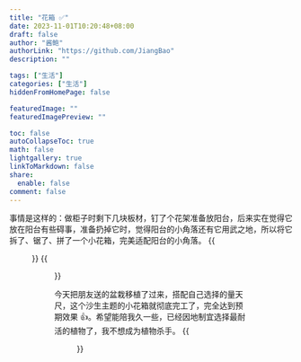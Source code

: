 ```yaml
---
title: "花箱 ✅"
date: 2023-11-01T10:20:48+08:00
draft: false
author: "酱鲍"
authorLink: "https://github.com/JiangBao"
description: ""

tags: ["生活"]
categories: ["生活"]
hiddenFromHomePage: false

featuredImage: ""
featuredImagePreview: ""

toc: false
autoCollapseToc: true
math: false
lightgallery: true
linkToMarkdown: false
share:
  enable: false
comment: false
---
```


<!--more-->
事情是这样的：做柜子时剩下几块板材，钉了个花架准备放阳台，后来实在觉得它放在阳台有些碍事，准备扔掉它时，觉得阳台的小角落还有它用武之地，所以将它拆了、锯了、拼了一个小花箱，完美适配阳台的小角落。
{{<figure src="https://jiangbao-1258001083.cos.ap-shanghai.myqcloud.com/huaxiang01.jpg" width="500" title="改造前后">}}
{{<figure src="https://jiangbao-1258001083.cos.ap-shanghai.myqcloud.com/huaxiang03.jpg" width="500" title="实际效果">}}

今天把朋友送的盆栽移植了过来，搭配自己选择的量天尺，这个沙生主题的小花箱就彻底完工了，完全达到预期效果 👍。希望能陪我久一些，已经因地制宜选择最耐活的植物了，我不想成为植物杀手。
{{<figure src="https://jiangbao-1258001083.cos.ap-shanghai.myqcloud.com/huaxiang02.jpg" width="500" title="最终状态">}}